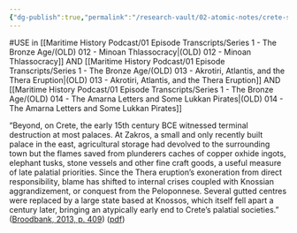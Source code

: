 ```yaml
---
{"dg-publish":true,"permalink":"/research-vault/02-atomic-notes/crete-s-palatial-society-began-to-break-down-in-the-15th-century-bce/"}
---
```


#USE in [[Maritime History Podcast/01 Episode Transcripts/Series 1 - The Bronze Age/(OLD) 012 - Minoan Thlassocracy\|(OLD) 012 - Minoan Thlassocracy]] AND [[Maritime History Podcast/01 Episode Transcripts/Series 1 - The Bronze Age/(OLD) 013 - Akrotiri, Atlantis, and the Thera Eruption\|(OLD) 013 - Akrotiri, Atlantis, and the Thera Eruption]] AND [[Maritime History Podcast/01 Episode Transcripts/Series 1 - The Bronze Age/(OLD) 014 - The Amarna Letters and Some Lukkan Pirates\|(OLD) 014 - The Amarna Letters and Some Lukkan Pirates]]

“Beyond, on Crete, the early 15th century BCE witnessed terminal destruction at most palaces. At Zakros, a small and only recently built palace in the east, agricultural storage had devolved to the surrounding town but the flames saved from plunderers caches of copper oxhide ingots, elephant tusks, stone vessels and other fine craft goods, a useful measure of late palatial priorities. Since the Thera eruption’s exoneration from direct responsibility, blame has shifted to internal crises coupled with Knossian aggrandizement, or conquest from the Peloponnese. Several gutted centres were replaced by a large state based at Knossos, which itself fell apart a century later, bringing an atypically early end to Crete’s palatial societies.” ([Broodbank, 2013, p. 409](zotero://select/library/items/IR54JIQG)) ([pdf](zotero://open-pdf/library/items/85K7BT2G?page=385&annotation=HRX52VXB))